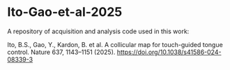 # Ito-Gao-et-al-2025
A repository of acquisition and analysis code used in this work:

Ito, B.S., Gao, Y., Kardon, B. et al. A collicular map for touch-guided tongue control. Nature 637, 1143–1151 (2025). https://doi.org/10.1038/s41586-024-08339-3
